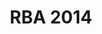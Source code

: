 ---
layout: post
title: RBA 2014
categories: results
link: /pdf/results/2014-Vysledky.pdf
front_img: https://lh3.googleusercontent.com/2NP4lnmcYtB9FOdEKr7XdH_WFS84AhLqXMP1JnZXtza1ZBijg-qz_tZwKTaVVY4-iw-kVr5p7CKWafRMWyReKabj91Gxc1yLTa8b=w330-h220-rw
---
